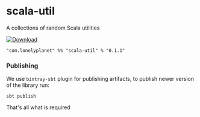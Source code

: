 # scala-util
A collections of random Scala utilities

  [ ![Download](https://api.bintray.com/packages/lonelyplanet/maven/scala-util/images/download.svg) ](https://bintray.com/lonelyplanet/maven/scala-util/_latestVersion)

    "com.lonelyplanet" %% "scala-util" % "0.1.1"

### Publishing

We use `bintray-sbt` plugin for publishing artifacts, to publish newer version of the library run:
```
sbt publish
```

That's all what is required
